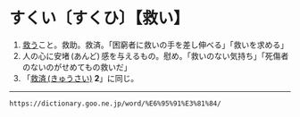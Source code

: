 # すくい〔すくひ〕【救い】

1.  [救う](すくう（救う／済う）)こと。救助。救済。「困窮者に救いの手を差し伸べる」「救いを求める」
2.  人の心に安堵 (あんど) 感を与えるもの。慰め。「救いのない気持ち」「死傷者のないのがせめてもの救いだ」
3.  「[救済 (きゅうさい)](https://dictionary.goo.ne.jp/word/%E6%95%91%E6%B8%88_%28%E3%81%8D%E3%82%85%E3%81%86%E3%81%95%E3%81%84%29/#jn-54952) **2**」に同じ。

---
`https://dictionary.goo.ne.jp/word/%E6%95%91%E3%81%84/`